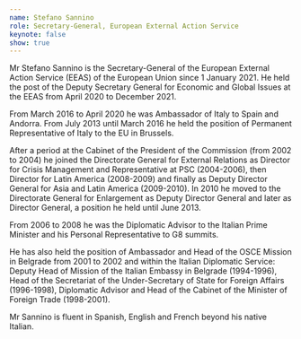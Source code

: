```yaml
---
name: Stefano Sannino
role: Secretary-General, European External Action Service
keynote: false
show: true
---
```


Mr Stefano Sannino is the Secretary-General of the European External Action Service (EEAS) of the European Union since 1 January 2021. He held the post of the Deputy Secretary General for Economic and Global Issues at the EEAS from April 2020 to December 2021.

From March 2016 to April 2020 he was Ambassador of Italy to Spain and Andorra. From July 2013 until March 2016 he held the position of Permanent Representative of Italy to the EU in Brussels.

After a period at the Cabinet of the President of the Commission (from 2002 to 2004) he joined the Directorate General for External Relations as Director for Crisis Management and Representative at PSC (2004-2006), then Director for Latin America (2008-2009) and finally as Deputy Director General for Asia and Latin America (2009-2010). In 2010 he moved to the Directorate General for Enlargement as Deputy Director General and later as Director General, a position he held until June 2013.

From 2006 to 2008 he was the Diplomatic Advisor to the Italian Prime Minister and his Personal Representative to G8 summits.

He has also held the position of Ambassador and Head of the OSCE Mission in Belgrade from 2001 to 2002 and within the Italian Diplomatic Service: Deputy Head of Mission of the Italian Embassy in Belgrade (1994-1996), Head of the Secretariat of the Under-Secretary of State for Foreign Affairs (1996-1998), Diplomatic Advisor and Head of the Cabinet of the Minister of Foreign Trade (1998-2001).

Mr Sannino is fluent in Spanish, English and French beyond his native Italian.
